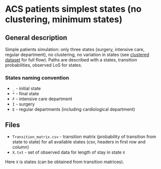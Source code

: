 # ACS patients simplest states (no clustering, minimum states)

## General description

Simple patients simulation: only three states (surgery, intensive care, regular department), no clustering, no variation in states (see [clustered dataset](/data/acs/) for full flow). Paths are described with a states, transition probabilities, observed LoS for states.
  
### States naming convention

- `_` - initial state
- `*` - final state
- `F` - intensive care department
- `I` - surgery
- `E` - regular departments (including cardiological department)


## Files

- `Transition_matrix.csv` - transition matrix (probability of transition from state to state) for all available states (csv, headers in first row and column)
- `X.txt` - set of observed data for length of stay in state `X`

Here `X` is states (can be obtained from transition matrices). 
